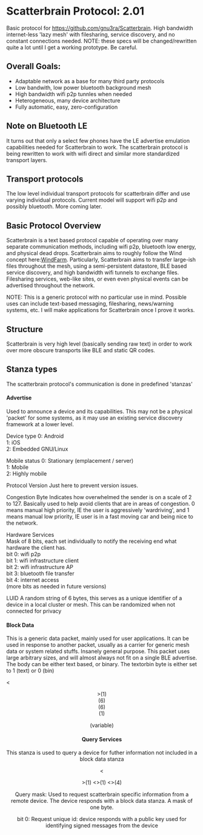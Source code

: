 # Scatterbrain Protocol:  2.01
Basic protocol for https://github.com/gnu3ra/Scatterbrain.
High bandwidth internet-less 'lazy mesh' with filesharing, service discovery, and no constant connections needed. NOTE: these specs will be changed/rewritten quite a lot until I get a working prototype. Be careful.


## Overall Goals:
* Adaptable network as a base for many third party protocols
* Low bandwith, low power bluetooth background mesh
* High bandwidth wifi p2p tunnles when needed
* Heterogeneous, many device architecture
* Fully automatic, easy, zero-configuration


## Note on Bluetooth LE
It turns out that only a select few phones have the LE advertise emulation capabilities needed for Scatterbrain to work. The scatterbrain protocol is being rewritten to work with wifi direct and similar more standardized transport layers. 

## Transport protocols
The low level individual transport protocols for scatterbrain differ and use varying individual protocols. Current model will support wifi p2p and possibly bluetooth. More coming later.

## Basic Protocol Overview
Scatterbrain is a text based protocol capable of operating over many separate communication methods, including wifi p2p, bluetooth low energy, and physical dead drops. Scatterbrain aims to roughly follow the Wind concept here:[WindFarm]( https://github.com/n8fr8/WindFarm).
Particularly, Scatterbrain aims to transfer large-ish files throughout the mesh, using a semi-persistent datastore, BLE based service discovery, and high bandwidth wifi tunnels to exchange files. Filesharing services, web-like sites, or even even physical events can be advertised throughout the network. 

NOTE: This is a generic protocol with no particular use in mind. Possible uses can include text-based messaging, filesharing, news/warning systems, etc. I will make applications for Scatterbrain once I prove it works.

## Structure
Scatterbrain is very high level (basically sending raw text) in order to work over more obscure transports like BLE and static QR codes. 


## Stanza types
The scatterbrain protocol's communication is done in predefined 'stanzas'

#### Advertise
Used to announce a device and its capabilities. This may not be a physical 'packet' for some systems, as it may use an existing service discovery framework at a lower level.

Device type 
0: Android  
1: iOS  
2: Embedded GNU/Linux  

Mobile status 
0: Stationary (emplacement / server)  
1: Mobile  
2: Highly mobile  

Protocol Version 
Just here to prevent version issues.  

Congestion Byte
Indicates how overwhelmed the sender is on a scale of 2 to 127. Basically used to help avoid clients that are in areas of congestion. 0 means manual high priority, IE the user is aggressively 'wardriving', and 1 means manual low priority, IE user is in a fast moving car and being nice to the network.     

Hardware Services  
Mask of 8 bits, each set individually to notify the receiving end what hardware the client has.  
bit 0: wifi p2p  
bit 1: wifi infrastructure client  
bit 2: wifi infrastructure AP  
bit 3: bluetooth file transfer  
bit 4: internet access  
(more bits as needed in future versions)  

LUID
A random string of 6 bytes, this serves as a unique identifier of a device in a local cluster or mesh. This can be randomized when not connected for privacy 


#### Block Data
This is a generic data packet, mainly used for user applications. It can be used in response to another packet, usually as a carrier for generic mesh data or system related stuffs. Insanely general purpose. This packet uses large arbitrary sizes, and will almost always not fit on a single BLE advertise. The body can be either text based, or binary. The textorbin byte is either set to 1 (text) or 0 (bin)   

<<header id=1>>(1)  
<sender luid>(6)  
<reciever luid>(6)  
<textorbin>(1)  
<body>(variable)  





#### Query Services
This stanza is used to query a device for futher information not included in a block data stanza

<<header id=2>>(1)
<<query mask>>(1)
<<user defined query mask>>(4)


Query mask:
Used to request scatterbrain specific information from a remote device. The device responds with a block data stanza. A mask of one byte.

bit 0:
Request unique id: device responds with a public key used for identifying signed messages from the device